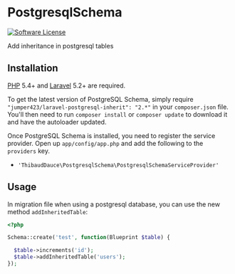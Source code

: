 PostgresqlSchema
================

[![Software License](https://img.shields.io/badge/license-MIT-brightgreen.svg?style=flat)](LICENSE.md)

Add inheritance in postgresql tables

## Installation
[PHP](https://php.net) 5.4+ and [Laravel](http://laravel.com) 5.2+ are required.

To get the latest version of PostgreSQL Schema, simply require `"jumper423/laravel-postgresql-inherit": "2.*"` in your `composer.json` file. You'll then need to run `composer install` or `composer update` to download it and have the autoloader updated.

Once PostgreSQL Schema is installed, you need to register the service provider. Open up `app/config/app.php` and add the following to the `providers` key.

* `'ThibaudDauce\PostgresqlSchema\PostgresqlSchemaServiceProvider'`

## Usage

In migration file when using a postgresql database, you can use the new method `addInheritedTable`:

```php
<?php

Schema::create('test', function(Blueprint $table) {

  $table->increments('id');
  $table->addInheritedTable('users');
});
```
